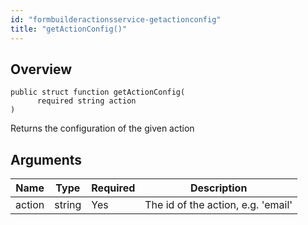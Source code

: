 ```yaml
---
id: "formbuilderactionsservice-getactionconfig"
title: "getActionConfig()"
---
```



## Overview




```luceescript
public struct function getActionConfig(
      required string action
)
```

Returns the configuration of the given action

## Arguments


<div class="table-responsive"><table class="table"><thead><tr><th>Name</th><th>Type</th><th>Required</th><th>Description</th></tr></thead><tbody><tr><td>action</td><td>string</td><td>Yes</td><td>The id of the action, e.g. 'email'</td></tr></tbody></table></div>
